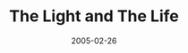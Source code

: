 ---
layout: message
category: message
series: "The Life"
title: "The Light and The Life"
date: 2005-02-26
audio-description: "Who was this guy Jesus and what was he really like? What did he really do? What did he really say? Jesus came so we could have life, and have it to the full. Great. So what does that mean? From late February through mid April we'll look at how Jesus talke"
audio: "http://www.crossroads.net/audio/2005/2005_03_The_Life/The_Life_01_02-26-05_The_Life_and_The_Light.mp3"
audio-title: "The Light and The Life"
audio-duration: "31:45"
---